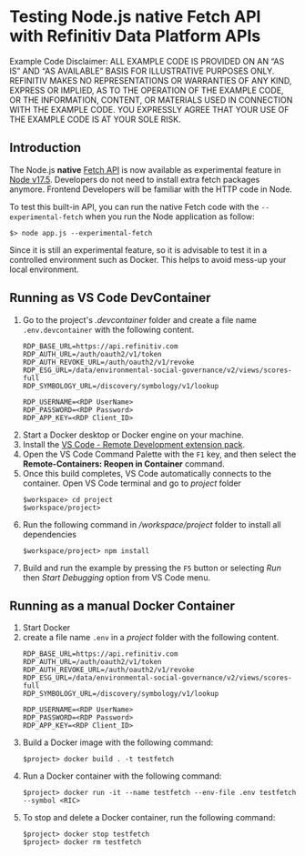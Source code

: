 # Testing Node.js native Fetch API with Refinitiv Data Platform APIs

Example Code Disclaimer:
ALL EXAMPLE CODE IS PROVIDED ON AN “AS IS” AND “AS AVAILABLE” BASIS FOR ILLUSTRATIVE PURPOSES ONLY. REFINITIV MAKES NO REPRESENTATIONS OR WARRANTIES OF ANY KIND, EXPRESS OR IMPLIED, AS TO THE OPERATION OF THE EXAMPLE CODE, OR THE INFORMATION, CONTENT, OR MATERIALS USED IN CONNECTION WITH THE EXAMPLE CODE. YOU EXPRESSLY AGREE THAT YOUR USE OF THE EXAMPLE CODE IS AT YOUR SOLE RISK.


## <a id="intro"></a>Introduction

The Node.js **native** [Fetch API](https://developer.mozilla.org/en-US/docs/Web/API/Fetch_API) is now available as experimental feature in [Node v17.5](https://nodejs.org/en/blog/release/v17.5.0/). Developers do not need to install extra fetch packages anymore. Frontend Developers will be familiar with the HTTP code in Node. 

To test this built-in API, you can run the native Fetch code with the ```--experimental-fetch``` when you run the Node application as follow:

```
$> node app.js --experimental-fetch 
```

Since it is still an experimental feature, so it is advisable to test it in a controlled environment such as Docker. This helps to avoid mess-up your local environment. 

## Running as VS Code DevContainer

1. Go to the project's *.devcontainer* folder and create a file name ```.env.devcontainer```  with the following content.
    ```
    RDP_BASE_URL=https://api.refinitiv.com
    RDP_AUTH_URL=/auth/oauth2/v1/token
    RDP_AUTH_REVOKE_URL=/auth/oauth2/v1/revoke
    RDP_ESG_URL=/data/environmental-social-governance/v2/views/scores-full
    RDP_SYMBOLOGY_URL=/discovery/symbology/v1/lookup

    RDP_USERNAME=<RDP UserName>
    RDP_PASSWORD=<RDP Password>
    RDP_APP_KEY=<RDP Client_ID>
    ```
2. Start a Docker desktop or Docker engine on your machine.
4. Install the [VS Code - Remote Development extension pack](https://aka.ms/vscode-remote/download/extension).
5. Open the VS Code Command Palette with the ```F1``` key, and then select the **Remote-Containers: Reopen in Container** command.
6. Once this build completes, VS Code automatically connects to the container. Open VS Code terminal and go to *project* folder
    ```
    $workspace> cd project
    $workspace/project>
    ```
7. Run the following command in */workspace/project* folder to install all dependencies 
    ```
    $workspace/project> npm install
    ```
8. Build and run the example by pressing the ```F5``` button or selecting *Run* then *Start Debugging* option from VS Code menu.

## Running as a manual Docker Container

1. Start Docker
2. create a file name ```.env``` in a *project* folder with the following content.
    ```
    RDP_BASE_URL=https://api.refinitiv.com
    RDP_AUTH_URL=/auth/oauth2/v1/token
    RDP_AUTH_REVOKE_URL=/auth/oauth2/v1/revoke
    RDP_ESG_URL=/data/environmental-social-governance/v2/views/scores-full
    RDP_SYMBOLOGY_URL=/discovery/symbology/v1/lookup

    RDP_USERNAME=<RDP UserName>
    RDP_PASSWORD=<RDP Password>
    RDP_APP_KEY=<RDP Client_ID>
    ```
3. Build a Docker image with the following command:
    ```
    $project> docker build . -t testfetch
    ```
4. Run a Docker container with the following command: 
    ```
    $project> docker run -it --name testfetch --env-file .env testfetch --symbol <RIC>
    ```
5. To stop and delete a Docker container, run the following command:
    ```
    $project> docker stop testfetch
    $project> docker rm testfetch
    ```